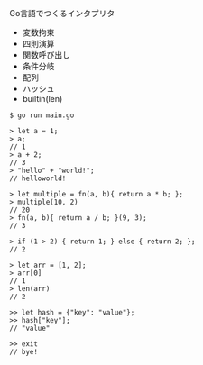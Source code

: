 Go言語でつくるインタプリタ

- 変数拘束
- 四則演算
- 関数呼び出し
- 条件分岐
- 配列
- ハッシュ
- builtin(len)

```
$ go run main.go

> let a = 1;
> a;
// 1
> a + 2;
// 3
> "hello" + "world!";
// helloworld!

> let multiple = fn(a, b){ return a * b; };
> multiple(10, 2)
// 20
> fn(a, b){ return a / b; }(9, 3);
// 3

> if (1 > 2) { return 1; } else { return 2; };
// 2

> let arr = [1, 2];
> arr[0]
// 1
> len(arr)
// 2

>> let hash = {"key": "value"};
>> hash["key"];
// "value"

>> exit
// bye!
```
